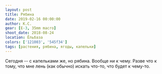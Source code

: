 ```yaml
---
layout: post
title: Рябина
date: 2019-02-16 00:00:00
author: К.С.
gear: [E-3, 35mm macro]
shoot_date: 2018-08-24
location: Ёльбаза
colors: ['121003', '545f34']
tags: [растения, рябина, ягоды, капельки]
---
```

Сегодня -- с капельками же, но рябина. Вообще ни к чему. Разве что к тому, что мне лень (как обычно) искать что-то, что будет к чему-то.
